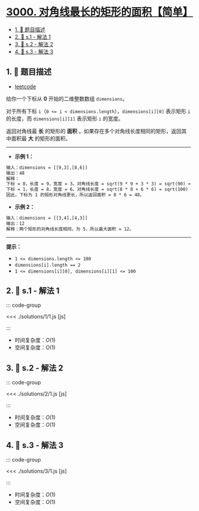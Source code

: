 # [3000. 对角线最长的矩形的面积【简单】](https://github.com/tnotesjs/TNotes.leetcode/tree/main/notes/3000.%20%E5%AF%B9%E8%A7%92%E7%BA%BF%E6%9C%80%E9%95%BF%E7%9A%84%E7%9F%A9%E5%BD%A2%E7%9A%84%E9%9D%A2%E7%A7%AF%E3%80%90%E7%AE%80%E5%8D%95%E3%80%91)

<!-- region:toc -->

- [1. 📝 题目描述](#1--题目描述)
- [2. 🎯 s.1 - 解法 1](#2--s1---解法-1)
- [3. 🎯 s.2 - 解法 2](#3--s2---解法-2)
- [4. 🎯 s.3 - 解法 3](#4--s3---解法-3)

<!-- endregion:toc -->

## 1. 📝 题目描述

- [leetcode](https://leetcode.cn/problems/maximum-area-of-longest-diagonal-rectangle/)

给你一个下标从 **0** 开始的二维整数数组 `dimensions`。

对于所有下标 `i`（`0 <= i < dimensions.length`），`dimensions[i][0]` 表示矩形 `i` 的长度，而 `dimensions[i][1]` 表示矩形 `i` 的宽度。

返回对角线最 **长** 的矩形的 **面积** 。如果存在多个对角线长度相同的矩形，返回其中面积最 **大** 的矩形的面积。

---

- **示例 1：**

```txt
输入：dimensions = [[9,3],[8,6]]
输出：48
解释：
下标 = 0，长度 = 9，宽度 = 3。对角线长度 = sqrt(9 * 9 + 3 * 3) = sqrt(90) ≈ 9.487。
下标 = 1，长度 = 8，宽度 = 6。对角线长度 = sqrt(8 * 8 + 6 * 6) = sqrt(100) = 10。
因此，下标为 1 的矩形对角线更长，所以返回面积 = 8 * 6 = 48。
```

- **示例 2：**

```txt
输入：dimensions = [[3,4],[4,3]]
输出：12
解释：两个矩形的对角线长度相同，为 5，所以最大面积 = 12。
```

---

**提示：**

- `1 <= dimensions.length <= 100`
- `dimensions[i].length == 2`
- `1 <= dimensions[i][0], dimensions[i][1] <= 100`

## 2. 🎯 s.1 - 解法 1

::: code-group

<<< ./solutions/1/1.js [js]

:::

- 时间复杂度：$O(1)$
- 空间复杂度：$O(1)$

## 3. 🎯 s.2 - 解法 2

::: code-group

<<< ./solutions/2/1.js [js]

:::

- 时间复杂度：$O(1)$
- 空间复杂度：$O(1)$

## 4. 🎯 s.3 - 解法 3

::: code-group

<<< ./solutions/3/1.js [js]

:::

- 时间复杂度：$O(1)$
- 空间复杂度：$O(1)$
